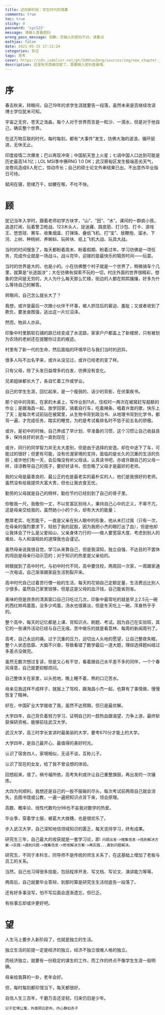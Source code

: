 ```yaml
---
title: 迈向新阶段：学生时代的落幕
comments: true
toc: true
sticky: 0
password: 'syz123'
message: 请输入查看密码
wrong_pass_message: 抱歉，您输入的密码不对，请重试
mathjax: false
date: 2021-05-15 17:13:24
categories: 杂记
tags: 思考
cover: https://cdn.jsdelivr.net/gh/SUNYunZeng/sources/img/new_chapter.jpg
description: 这里有东西被加密了，需要输入密码查看哦。
---
```


# 序

春去秋来，转眼间，自己19年的求学生涯就要告一段落，虽然未来是否继续攻读博士学位犹未可知。

宇宙之无穷，苍天之浩淼，每个人对于世界而言是一粒沙、一滴水，但是对于他自己，确实整个世界。

在这万物互联的时代，每时每刻，都有“大事件”发生，彷佛大海的波浪，循环层进，无休无止。

印度疫情二次爆发；巴以再现冲突；中国航天登上火星；七调中国人口达到可能是历史最高14.1亿；LOL MSI季中赛RNG 1:0 DK；武汉蔡甸区发生极端恶劣天气，龙卷风造成6人死亡，惊动市长；自己的硕士论文外审结果已出，不出意外毕业指日可待。

赋闲在寝，思绪万千，如鲠在喉，不吐不快。

# 顾

犹记当年入学时，跟着老师初学方块字，“山”、“田”、“水”。课间的一群疯小孩，追逐打闹，玩着警卫枪战、123木头人、捉迷藏、跳皮筋、打沙包、打卡、游戏王、悠悠球、赛车、收集烟盒、打弹珠、叠纸飞机、打“宝”、放鞭炮、溜冰、下河、上树、种桃树、养蝌蚪、玩砖块、纸上飞机大战、玩具大战。

当时的时间慢急了，每天都盼着周末、盼着假期、盼着过年。学习彷佛是一项任务，完成作业就是一场战斗。战斗完毕，迎接的是最快乐的犒劳时间——玩耍。

当时的世界是大的、也是小的。小在彷佛整个村子就是一个世界了，稍微骑车个几里，就算是“长途跋涉”；大在彷佛有探索不玩的一切，村庄外面的世界很精彩，想象的空间是无穷的，大人为什么每天那么忙碌，街边的人都在熙熙攘攘，好多为什么等待自己的解答。

转眼间，自己怎么就长大了？

我想，或许是最后一次跟小伙伴干坏事，被人抓住后的窘迫、羞耻；又或者收到了欺负，要发奋图强，逃出这一片烂沼泽。

然而，物非人亦非。

印象中村里鹅软石铺的路已经变成了水泥路，家家户户都盖上了新楼房，只有被划为农场的老树还在提醒你过去的痕迹。

村里有了新一代的生命，然后面临的环境早已与我们当时的迥异。

很多人叫不出名字来，或许从没见过，或许已经老的变了样。

只有父母，除了头发日益增多的白发，彷佛没有变化。

兄弟姐妹都长大了，各自忙着工作或学业。

自己的学生生涯，回忆起来，是一个瘦弱的、话少的背影，在伏案疾书。

那个初中的背影，在家的木桌上，写作业到11点，住校时一两次在被窝赶写超额的作业；是跟海昌一起，放学回家，骑着自行车，吃着辣条、唱着许嵩的歌，快乐上了天；是每次考试前钻在被窝里，从生物书背到政治书、从地理书背到化学书，都背一遍，才完成任务，踏实的睡觉，为的是考试看排名时不低于前五名的骄傲。

或许，是初中的时候，自己养成了早计划、早准备的习惯，这个习惯让自己收益良多，保持良好的状态一直到现在；

或许，同行的同学智力并无太大差别，但是由于选择的安逸，却在中途下了车，可能过的很好；但更有可能，没有优渥家境的支持，面临的是长久的沉重的生活的负担；或许他们有一天，会后悔没有听父母话，认真读书吧，亦或许跟自己的父母一样，谆谆教导自己的孩子，要好好读书，但忽略了父母才是最好的老师。

我的父母是最善良的、最公正的也是最老实的最朴实的人，他们是我很好的老师。虽然没有给我提供大富大贵，但也让我衣食无忧。

勤劳的父母就是自己的榜样，勤俭节约已经刻到了自己的骨子里。

你敬我一尺，我敬你一丈，不以贫富区别待人，秉持自己心中的正义，不卑不亢，这是母亲交给我的，虽然她小小的个头，却有大大的能量；

憨厚老实、吃苦能干，一直是父亲在别人眼中的形象，他从未打过我（只有一次，在母亲的强烈要求下，轻拍了我的屁股，因为我把小杰的眼打出了血），但是他却让我体会了什么是父爱如山，父亲身体力行的——做人要宽容大度、考虑到别人的难处、与人和谐相处的道理我也会谨记。

虽然母亲说我很自觉，学习从来靠自己，但是我深知，独立自强、不达目的不罢休的闯劲是母亲行动示范的；对于知识的热爱是父亲给的。

转眼就到了高中时代，与初中时代不同，高中要住校，两周回一次家，一周跟家通一次电话，自己渐渐跟家庭生活割裂开来。

高中时代自己过着苦行僧一般的生活，每天的花销自己定额定量，生活费远比别人少很多。虽然自己家里钱够，但是这是父母的血汗钱，自己能省则省。

美味的但是昂贵的清真窗口自己只吃过几次，印象中最常吃的就是早上2.5元一碗的西红柿鸡蛋面，没多少鸡蛋，汤水也很寡淡，但是冬天吃上一碗，浑身热乎乎的。

整个高中，每天的记忆都是上课、背知识点、刷题、考试。因为自己在实验班，其它的一些课外活动已经与自己无缘。苦中做乐的就是看意林、每周的新闻周刊了。

高考，自己永远的痛。过于沉重的压力，迫切出人头地的愿望，让自己整夜失眠，整个人状态低靡、大脑不兴奋，导致看错了数学最后一道大题，理综选择题纠结过多差点没做完。

虽然无数次想过复读，但是又心有不甘，看着跟自己水平差不多的同伴，一个个春风得意，自己就更抑郁烦闷。

自己整体关在家里，以头抢地，晚上睡不着，熬的口氾苦水。

母亲见我这样不成样子，就报上了驾校，跟海昌小杰一起，也算有了事情做，慢慢恢复了精神。

好在，中国矿业大学接收了我，虽然不达预期，但已是最优解。

大学四年，自己背负着努力学习、证明自己的一腔热血跟渴望，力争上游，最终斩获保研资格，能够前往武汉大学。

武汉大学，高三时学长宣讲时最美丽的大学，要考670分才能上的大学。

大学四年，是自己最开心、最值得的美好时光。

认识了宿舍四人，家境相似，无话不谈，互称儿子。

认识了现在的女友，给了我不曾设想的体验。

回想起来，值了。祸兮福所依，高考失利或许让自己重整旗鼓，再出发的一次锤炼。

大四为何顺利，我想还是自己的一股不服输的尽头，每次考试前两周自己就会消失，去图书馆或公教，一遍一遍把知识点背下来，领会原理。

高数、概率论、线性代数均分96也不妄我对数学的热爱。

毕业季，穿着学士服，被葛大大拨穗，也是很欢乐了。

步入武汉大学，自己深知地信领域知识的匮乏，每天坚持学习，终有成果。

研究生三年，自己最大的收获就是一套学习论，即: `问题出发->搜集信息->找到解决方案->实践->遇到问题->搜集信息->修改解决方案->再实践...直到问题解决。`

研究生，不同于本科生，同导师不是传统的师生关系了，在这基础上增加了老板与员工的关系。

当然，自己也习得很多技能，包括程序开发、写文档、写论文、演讲能力等等。

两周后，自己就要毕业答辩，到那时算是研究生生活彻底告一段落了。

还有好多事没写，怕不写后面会逐渐遗忘，但已乏。

有些事忘却或许更好吧。

# 望

人生马上要步入新阶段了，也就是独立的生活。

独立生活的前提一定是经济的独立，经济不独立很难人格的独立。

而经济独立，就要有一份稳定的谋生的工作，而工作的终点不像学生生涯一般明确。

母亲给我算的一卦，老年会好。

但，每时每刻都珍惜当下，每天都很好。

自信人生三百年，千磨万击还坚韧，归来仍旧是少年。

    记于宏博公寓，外面阴云密布，内心静如赤子






